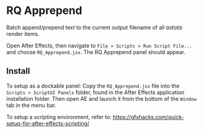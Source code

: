 # RQ Apprepend
Batch append/prepend text to the current output filename of all `QUEUED` render items.

Open After Effects, then navigate to `File > Scripts > Run Script File...` and choose `RQ_Apprepend.jsx`. The RQ Apprepend panel should appear.

## Install
To setup as a dockable panel:
Copy the `RQ_Apprepend.jsx` file into the `Scripts > ScriptUI Panels` folder, found in the After Effects application installation folder. Then open AE and launch it from the bottom of the `Window` tab in the menu bar.

To setup a scripting environment, refer to:
https://gfxhacks.com/quick-setup-for-after-effects-scripting/
